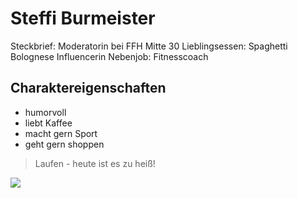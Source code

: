# Steffi Burmeister
Steckbrief:
Moderatorin bei FFH
Mitte 30
Lieblingsessen: Spaghetti Bolognese
Influencerin
Nebenjob: Fitnesscoach

## Charaktereigenschaften
* humorvoll
* liebt Kaffee
* macht gern Sport
* geht gern shoppen

> Laufen - heute ist es zu heiß!

<img src="https://cdn.pixabay.com/photo/2017/09/04/18/39/coffee-2714970_1280.jpg"/>